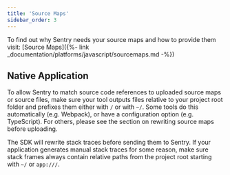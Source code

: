 ```yaml
---
title: 'Source Maps'
sidebar_order: 3
---
```


To find out why Sentry needs your source maps and how to provide them visit: [Source Maps]({%- link _documentation/platforms/javascript/sourcemaps.md -%}) 

## Native Application

To allow Sentry to match source code references to uploaded source maps or source files, make sure your tool outputs files relative to your project root folder and prefixes them either with `/` or with `~/`. Some tools do this automatically (e.g. Webpack), or have a configuration option (e.g. TypeScript). For others, please see the section on rewriting source maps before uploading.

The SDK will rewrite stack traces before sending them to Sentry. If your application generates manual stack traces for some reason, make sure stack frames always contain relative paths from the project root starting with `~/` or `app:///`.

